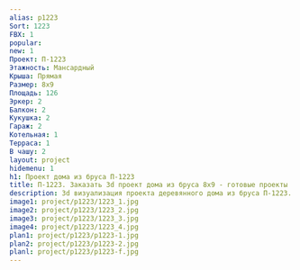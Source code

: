 ```yaml
---
alias: p1223
Sort: 1223
FBX: 1
popular: 
new: 1
Проект: П-1223
Этажность: Мансардный
Крыша: Прямая
Размер: 8х9
Площадь: 126
Эркер: 2
Балкон: 2
Кукушка: 2
Гараж: 2
Котельная: 1
Терраса: 1
В чашу: 2
layout: project
hidemenu: 1
h1: Проект дома из бруса П-1223
title: П-1223. Заказать 3d проект дома из бруса 8х9 - готовые проекты
description: 3d визуализация проекта деревянного дома из бруса П-1223. Площадь 126 м2, размер 8х9. Вы можете внести любые изменения в проект.
image1: project/p1223/1223_1.jpg
image2: project/p1223/1223_2.jpg
image3: project/p1223/1223_3.jpg
image4: project/p1223/1223_4.jpg
plan1: project/p1223/p1223-1.jpg
plan2: project/p1223/p1223-2.jpg
planl: project/p1223/p1223-f.jpg
---
```

